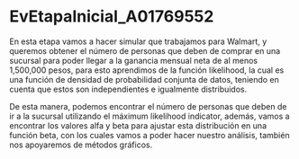 # EvEtapaInicial_A01769552

En esta etapa vamos a hacer simular que trabajamos para Walmart, y queremos obtener el número de personas que deben de comprar en una sucursal para poder llegar a la ganancia mensual neta de al menos 1,500,000 pesos, para esto aprendimos de la función likelihood, la cual es una función de densidad de probabilidad conjunta de datos, teniendo en cuenta que estos son independientes e igualmente distribuidos.

De esta manera, podemos encontrar el número de personas que deben de ir a la sucursal utilizando el máximum likelihood indicator, además, vamos a encontrar los valores alfa y beta para ajustar esta distribución en una función beta, con los cuales vamos a poder hacer nuestro análisis, también nos apoyaremos de métodos gráficos.

